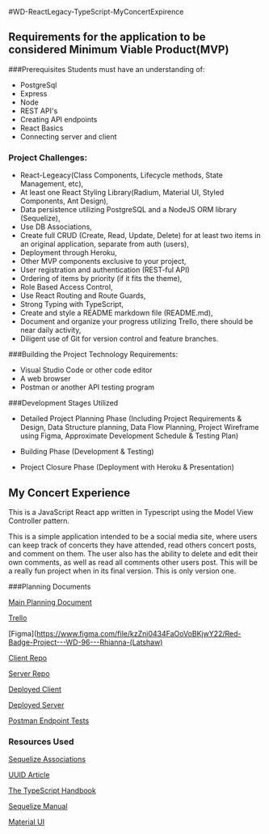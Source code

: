 #WD-ReactLegacy-TypeScript-MyConcertExpirence


## Requirements for the application to be considered Minimum Viable Product(MVP)


###Prerequisites
Students must have an understanding of:

* PostgreSql
* Express
* Node
* REST API's
* Creating API endpoints
* React Basics
* Connecting server and client

### Project Challenges:

* React-Legeacy(Class Components, Lifecycle methods, State Management, etc),
* At least one React Styling Library(Radium, Material UI, Styled Components, Ant Design),
* Data persistence utilizing PostgreSQL and a NodeJS ORM library (Sequelize), 
* Use DB Associations,
* Create full CRUD (Create, Read, Update, Delete) for at least two items in an original application, separate from auth (users),
* Deployment through Heroku, 
* Other MVP components exclusive to your project, 
* User registration and authentication (REST-ful API) 
* Ordering of items by priority (if it fits the theme), 
* Role Based Access Control, 
* Use React Routing and Route Guards, 
* Strong Typing with TypeScript, 
* Create and style a README markdown file (README.md), 
* Document and organize your progress utilizing Trello, there should be near daily activity,
* Diligent use of Git for version control and feature branches.

###Building the Project
Technology Requirements:

* Visual Studio Code or other code editor
* A web browser
* Postman or another API testing program

###Development Stages Utilized

* Detailed Project Planning Phase (Including Project Requirements & Design, Data Structure planning, Data Flow Planning, Project Wireframe using Figma, Approximate Development Schedule & Testing Plan)

* Building Phase (Development & Testing)

* Project Closure Phase (Deployment with Heroku & Presentation)

## My Concert Experience

This is a JavaScript React app written in Typescript using the Model View Controller pattern.  

This is a simple application intended to be a social media site, where users can keep track of concerts they have attended, read others concert posts, and comment on them.  The user also has the ability to delete and edit their own comments, as well as read all comments other users post.  This will be a really fun project when in its final version.  This is only version one. 

###Planning Documents

[Main Planning Document](https://docs.google.com/document/d/1KpMb1ZGj3VJZl5rQuEjcyXXRXBjU6Sr_Xs31f2lJx1s/edit?usp=sharing)
 
[Trello](https://trello.com/b/1CsbiMbD/red-badge-project)

[Figma](https://www.figma.com/file/kzZni0434FaOoVoBKjwY22/Red-Badge-Project---WD-96---Rhianna-(Latshaw)

[Client Repo](https://github.com/RhiannaJS/concert-app-client)

[Server Repo](https://github.com/RhiannaJS/concert-app-server)

[Deployed Client]()

[Deployed Server]()

[Postman Endpoint Tests](https://app.getpostman.com/run-collection/e2f2c9a90610a9ed3b00?action=collection%2Fimport)

### Resources Used

[Sequelize Associations](https://sequelize.org/master/class/lib/associations/base.js~Association.html)

[UUID Article](https://www.sohamkamani.com/uuid-versions-explained/)

[The TypeScript Handbook](https://www.typescriptlang.org/docs/handbook/basic-types.html)

[Sequelize Manual](https://sequelize.org/master/manual/eager-loading.html)

[Material UI](https://mui.com/)

